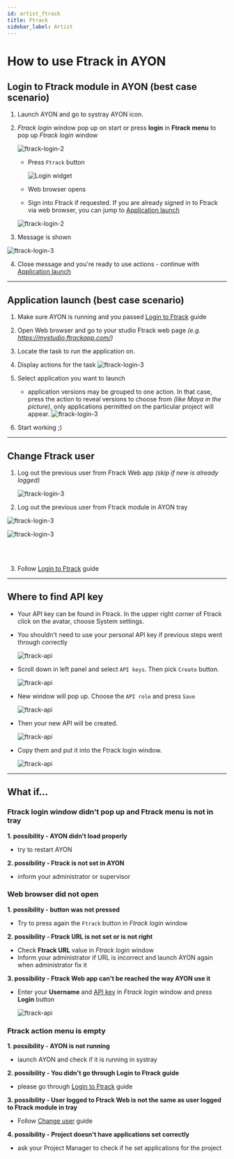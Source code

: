 ```yaml
---
id: artist_ftrack
title: Ftrack
sidebar_label: Artist
---
```


# How to use Ftrack in AYON

## Login to Ftrack module in AYON (best case scenario) 
1. Launch AYON and go to systray AYON icon.
2. *Ftrack login* window pop up on start or press **login** in **Ftrack menu** to pop up *Ftrack login* window

    ![ftrack-login-2](assets/ftrack/ftrack-login_50.png)

   - Press `Ftrack` button
   
        ![Login widget](assets/ftrack/ftrack-login_1.png)
   - Web browser opens
   
   - Sign into Ftrack if requested. If you are already signed in to Ftrack via web browser, you can jump to [Application launch](#application-launch-best-case-scenario)

    ![ftrack-login-2](assets/ftrack/ftrack-login_2.png)

3. Message is shown

![ftrack-login-3](assets/ftrack/ftrack-login_3.png)

4. Close message and you're ready to use actions - continue with [Application launch](#application-launch-best-case-scenario)


---

## Application launch (best case scenario)
1. Make sure AYON is running and you passed [Login to Ftrack](#login-to-ftrack-module-in-ayon-best-case-scenario) guide
   
2. Open Web browser and go to your studio Ftrack web page *(e.g. https://mystudio.ftrackapp.com/)*
   
3. Locate the task to run the application on.
   
4. Display actions for the task
    ![ftrack-login-3](assets/ftrack/ftrack-login_60.png)
   
5. Select application you want to launch
    - application versions may be grouped to one action. In that case, press the action to reveal versions to choose from *(like Maya in the picture)*, only applications permitted on the particular project will appear. 
    ![ftrack-login-3](assets/ftrack/ftrack-login_71-small.png)
   
6. Start working ;)

---

## Change Ftrack user
1. Log out the previous user from Ftrack Web app *(skip if new is already logged)*

    ![ftrack-login-3](assets/ftrack/ftrack-login_80-small.png)

2. Log out the previous user from Ftrack module in AYON tray

<div class="row markdown">
<div class="col col--6 markdown">

![ftrack-login-3](assets/ftrack/ftrack_logout.gif)

</div>
<div class="col col--6 markdown">

![ftrack-login-3](assets/ftrack/ftrack-login_81.png)

</div>
</div>

<br></br>

3. Follow [Login to Ftrack](#login-to-ftrack-module-in-ayon-best-case-scenario) guide

---

## Where to find API key
- Your API key can be found in Ftrack. In the upper right corner of Ftrack click on the avatar, choose System settings. 
- You shouldn't need to use your personal API key if previous steps went through correctly
  
    ![ftrack-api](assets/ftrack/ftrack-api.png)

- Scroll down in left panel and select `API keys`. Then pick `Create` button.
  
    ![ftrack-api](assets/ftrack/ftrack-api2.png)

- New window will pop up. Choose the `API role` and press `Save`
  
    ![ftrack-api](assets/ftrack/ftrack-api3.png)

- Then your new API will be created. 
  
    ![ftrack-api](assets/ftrack/ftrack-api4.png)

- Copy them and put it into the Ftrack login window.
  
    ![ftrack-api](assets/ftrack/ftrack-login-api.png)


---
## What if...

### Ftrack login window didn't pop up and Ftrack menu is not in tray
**1. possibility - AYON didn't load properly**
- try to restart AYON

**2. possibility - Ftrack is not set in AYON**
- inform your administrator or supervisor


### Web browser did not open
**1. possibility - button was not pressed**
- Try to press again the `Ftrack` button in *Ftrack login* window

**2. possibility - Ftrack URL is not set or is not right**
- Check **Ftrack URL** value in *Ftrack login* window
- Inform your administrator if URL is incorrect and launch AYON again when administrator fix it

**3. possibility - Ftrack Web app can't be reached the way AYON use it**
- Enter your **Username** and [API key](#where-to-find-api-key) in *Ftrack login* window and press **Login** button

  ![ftrack-api](assets/ftrack/ftrack-api.gif)
### Ftrack action menu is empty
**1. possibility - AYON is not running**
- launch AYON and check if it is running in systray

**2. possibility - You didn't go through Login to Ftrack guide**
- please go through [Login to Ftrack](#login-to-ftrack-module-in-ayon-best-case-scenario) guide

**3. possibility - User logged to Ftrack Web is not the same as user logged to Ftrack module in tray**
- Follow [Change user](#change-ftrack-user) guide

**4. possibility - Project doesn't have applications set correctly**
- ask your Project Manager to check if he set applications for the project
